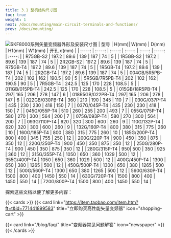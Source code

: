 ```yaml
---
title: 3.1 整机结构尺寸图
toc: true
weight: 1
next: /docs/mounting/main-circuit-terminals-and-functions/
prev: /docs/mounting/
---
```


![SKF8000系列矢量变频器外形及安装尺寸图](/images/jgt.jpg "SKF8000系列矢量变频器外形及安装尺寸图")
| 型号      |  H(mm)|    W(mm)   |    D(mm)  |   H1(mm)  |    W1(mm)    | 开孔   d(mm)  | 
| :----:      | :----:  | :----:    | :----:   |  :----:   |  :----:   | :----:  |
| R75GB-S2      | 197.2 | 89.6     | 139    | 187 | 74 | 5 |
| 1R5GB-S2      | 197.2 | 89.6     | 139    | 187 | 74 | 5 |
| 2R2GB-S2      | 197.2 | 89.6     | 139    | 187 | 74 | 5 |
| R75GB-T4      | 197.2 | 89.6     | 139    | 187 | 74 | 5 |
| 1R5GB-T4      | 197.2 | 89.6     | 139    | 187 | 74 | 5 |
| 2R2GB-T4      | 197.2 | 89.6     | 139    | 187 | 74 | 5 |
| 004GB/5R5PB-T4      | 202 | 102     | 162    | 190.5 | 90 | 5 |
| 5R5GB/7R5PB-T4      | 202 | 102     | 162    | 190.5 | 90 | 5 |
| 7R5GB-T4      | 242.5 | 125     | 170    | 228 | 108.5 | 5 |
| 011GB/015PB-T4      | 242.5 | 125     | 170    | 228 | 108.5 | 5 |
| 015GB/18R5PB-T4      | 297| 165     | 206    | 278 | 147 | 6 |
| 018R5GB/022PB-T4       | 297| 165     | 206    | 278 | 147 | 6 |
| 022GB/030PB-T4      | 360 | 210    | 190    | 345 | 110 | 7 |
| 030G/037P-T4      | 435 | 230     | 230    | 418 | 150 | 7 |
| 037G/045P-T4      | 435 | 230     | 230    | 418 | 150 | 7 |
| 045G/055P-T4      | 510 | 260     | 255  | 200 | 493 | 7 |
| 055G/075P-T4      | 580 | 270    | 300    | 564 | 200 | 7 |
| 075G/093P-T4      | 580 | 270    | 300    | 564 | 200 | 7 |
| 093G/110P-T4      | 620 | 320    | 300   | 600 | 260 | 9 |
| 110G/132P-T4      | 620 | 320    | 300   | 600 | 260 | 9 |
| 132G/160P-T4      | 800 | 380     | 315    | 775 | 260 | 10 |
| 160G/185P-T4      | 800 | 380     | 315    | 775 | 260 | 10 |
| 185G/200P-T4      | 800 | 400    | 345   | 755 | 250 | 12 |
| 200G/220P-T4      | 900 | 450    | 350    | 875 | 350 | 12 |
| 220G/250P-T4      | 900 | 450    | 350    | 875 | 350 | 12 |
| 250G/280P-T4      | 900 | 450    | 350    | 875 | 350 | 12 |
| 280G/315P-T4      | 950| 500     | 350    | 925 | 360 | 12 |
| 315G/355P-T4      | 1050 | 650     | 360    | 1029 | 500 | 12 |
| 355G/400P-T4      | 1050 | 650     | 360    | 1029 | 500 | 12 |
| 400G/450P-T4      | 1300 | 650     | 380   | 1265 | 500 | 12 |
| 450G/500P-T4      | 1300 | 650     | 380   | 1265 | 500 | 12 |
| 500G/560P-T4      | 1300 | 650     | 380   | 1265 | 500 | 12 |
| 560G/630P-T4      | 1500 | 800     | 400   | 1450 | 550 | 14 |
| 630G/720P-T4      | 1500 | 800     | 400   | 1450 | 550 | 14 |
| 720G/800P-T4      | 1500 | 800     | 400   | 1450 | 550 | 14 |

探索这些文档以便了解更多内容：

{{< cards >}}
  {{< card link="https://item.taobao.com/item.htm?ft=t&id=771441899583" title="立即购买高性能矢量变频器" icon="shopping-cart" >}}

  {{< card link="/blog/faq/" title="变频器常见问题解答" icon="newspaper" >}}
{{< /cards >}}	
